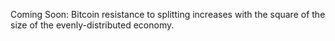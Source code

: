 Coming Soon: Bitcoin resistance to splitting increases with the square of the size of the evenly-distributed economy.